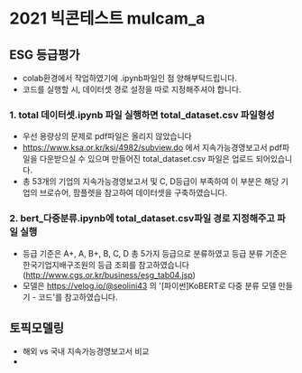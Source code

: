 # 2021 빅콘테스트 mulcam_a

## ESG 등급평가
- colab환경에서 작업하였기에 .ipynb파일인 점 양해부탁드립니다. 
- 코드를 실행할 시, 데이터셋 경로 설정을 따로 지정해주셔야 합니다.


### 1. total 데이터셋.ipynb 파일 실행하면 total_dataset.csv 파일형성
 - 우선 용량상의 문제로 pdf파일은 올리지 않았습니다
 - https://www.ksa.or.kr/ksi/4982/subview.do 에서 지속가능경영보고서 pdf파일을 다운받으실 수 있으며 만들어진 total_dataset.csv 파일은 업로드 되어있습니다.  
 - 총 53개의 기업의 지속가능경영보고서 및 C, D등급이 부족하여 이 부분은 해당 기업의 브로슈어, 팜플렛을 참고하여 데이터셋을 구축하였습니다. 


### 2. bert_다중분류.ipynb에 total_dataset.csv파일 경로 지정해주고 파일 실행 
 - 등급 기준은 A+, A, B+, B, C, D 총 5가지 등급으로 분류하였고 등급 분류 기준은 한국기업지배구조원의 등급 조회를 참고하였습니다(http://www.cgs.or.kr/business/esg_tab04.jsp)
 - 모델은 https://velog.io/@seolini43 의 '[파이썬]KoBERT로 다중 분류 모델 만들기 - 코드'를 참고하였습니다. 


## 토픽모델링 
 - 해외 vs 국내 지속가능경영보고서 비교 
 - 
 
